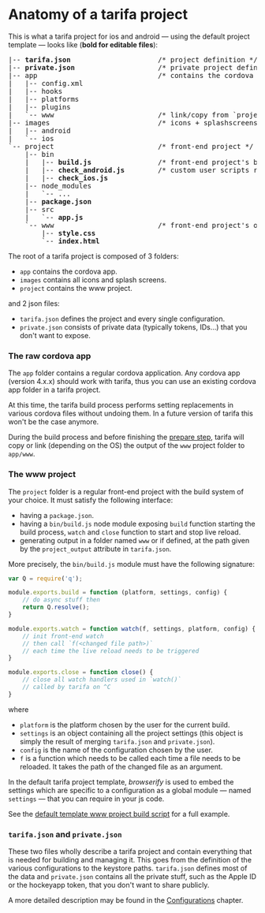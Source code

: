 # Anatomy of a tarifa project

This is what a tarifa project for ios and android — using the default project template — looks like (**bold for editable files**):

<pre>
|-- <b>tarifa.json</b>                     /* project definition */
|-- <b>private.json</b>                    /* private project definition */
|-- app                             /* contains the cordova app */
|   |-- config.xml
|   |-- hooks
|   |-- platforms
|   |-- plugins
|   `-- www                         /* link/copy from `project/www` */
|-- images                          /* icons + splashscreens */
|   |-- android
|   `-- ios
`-- project                         /* front-end project */
    |-- bin
    |   |-- <b>build.js</b>                /* front-end project's build interface to tarifa */
    |   |-- <b>check_android.js</b>        /* custom user scripts ran by `tarifa check` */
    |   |-- <b>check_ios.js</b>
    |-- node_modules
    |   `-- ...
    |-- <b>package.json</b>
    |-- src
    |   `-- <b>app.js</b>
    `-- www                         /* front-end project's output linked/copied to cordova's www */
        |-- <b>style.css</b>
        `-- <b>index.html</b>
</pre>

The root of a tarifa project is composed of 3 folders:

* `app` contains the cordova app.
* `images` contains all icons and splash screens.
* `project` contains the www project.

and 2 json files:

* `tarifa.json` defines the project and every single configuration.
* `private.json` consists of private data (typically tokens, IDs...) that you
don't want to expose.

### The raw cordova app

The `app` folder contains a regular cordova application. Any cordova app (version 4.x.x)
should work with tarifa, thus you can use an existing cordova app folder in a
tarifa project.

At this time, the tarifa build process performs setting replacements in various
cordova files without undoing them. In a future version of tarifa this won't be
the case anymore.

During the build process and before finishing the [prepare step](../usage/prepare.md), tarifa will copy or link (depending on the OS) the output of the `www` project folder to `app/www`.

### The www project

The `project` folder is a regular front-end project with the build system of your choice. It must
satisfy the following interface:

* having a `package.json`.
* having a `bin/build.js` node module exposing `build` function starting the build process, `watch` and `close` function to start and stop live reload.
* generating output in a folder named `www` or if defined, at the path given by the `project_output` attribute in `tarifa.json`.

More precisely, the `bin/build.js` module must have the following signature:

``` javascript
var Q = require('q');

module.exports.build = function (platform, settings, config) {
    // do async stuff then
    return Q.resolve();
}

module.exports.watch = function watch(f, settings, platform, config) {
    // init front-end watch
    // then call `f(<changed file path>)`
    // each time the live reload needs to be triggered
}

module.exports.close = function close() {
    // close all watch handlers used in `watch()`
    // called by tarifa on ^C
}

```

where

* `platform` is the platform chosen by the user for the current build.
* `settings` is an object containing all the project settings (this object is
  simply the result of merging `tarifa.json` and `private.json`).
* `config` is the name of the configuration chosen by the user.
* `f` is a function which needs to be called each time a file needs to be reloaded. It takes the path of the changed file as an argument.

In the default tarifa project template, *browserify* is used to embed the settings
which are specific to a configuration as a global module — named `settings` — that you can require in your js code.

See the [default template www project build script](https://github.com/TarifaTools/tarifa/blob/master/template/project/bin/build.js) for a full example.

### `tarifa.json` and `private.json`

These two files wholly describe a tarifa project and contain everything that is
needed for building and managing it. This goes from the definition of the various
configurations to the keystore paths. `tarifa.json` defines most of the data and
`private.json` contains all the private stuff, such as the Apple ID or the hockeyapp
token, that you don't want to share publicly.

A more detailed description may be found in the [Configurations](../configurations/index.md)
chapter.
